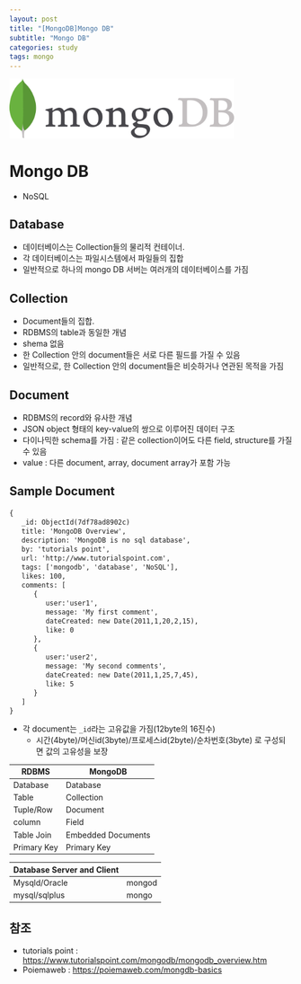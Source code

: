 ```yaml
---
layout: post
title: "[MongoDB]Mongo DB"
subtitle: "Mongo DB"
categories: study
tags: mongo
---
```


<a href="https://www.mongodb.com"><img src="/assets/img/mongodb.jpeg" width="400px" alt="MongoDB"></a>

# Mongo DB

- NoSQL

## Database

- 데이터베이스는 Collection들의 물리적 컨테이너.
- 각 데이터베이스는 파일시스템에서 파일들의 집합
- 일반적으로 하나의 mongo DB 서버는 여러개의 데이터베이스를 가짐

## Collection

- Document들의 집합.
- RDBMS의 table과 동일한 개념
- shema 없음
- 한 Collection 안의 document들은 서로 다른 필드를 가질 수 있음
- 일반적으로, 한 Collection 안의 document들은 비슷하거나 연관된 목적을 가짐

## Document

- RDBMS의 record와 유사한 개념
- JSON object 형태의 key-value의 쌍으로 이루어진 데이터 구조
- 다이나믹한 schema를 가짐 : 같은 collection이어도 다른 field, structure를 가질 수 있음
- value : 다른 document, array, document array가 포함 가능

## Sample Document

```
{
   _id: ObjectId(7df78ad8902c)
   title: 'MongoDB Overview',
   description: 'MongoDB is no sql database',
   by: 'tutorials point',
   url: 'http://www.tutorialspoint.com',
   tags: ['mongodb', 'database', 'NoSQL'],
   likes: 100,
   comments: [
      {
         user:'user1',
         message: 'My first comment',
         dateCreated: new Date(2011,1,20,2,15),
         like: 0
      },
      {
         user:'user2',
         message: 'My second comments',
         dateCreated: new Date(2011,1,25,7,45),
         like: 5
      }
   ]
}

```

- 각 document는 `_id`라는 고유값을 가짐(12byte의 16진수)
  - 시간(4byte)/머신id(3byte)/프로세스id(2byte)/순차번호(3byte) 로 구성되면 값의 고유성을 보장

| RDBMS       | MongoDB            |
| ----------- | ------------------ |
| Database    | Database           |
| Table       | Collection         |
| Tuple/Row   | Document           |
| column      | Field              |
| Table Join  | Embedded Documents |
| Primary Key | Primary Key        | (Default | key \_id provided by mongodb itself) |

| Database Server and Client |        |
| -------------------------- | ------ |
| Mysqld/Oracle              | mongod |
| mysql/sqlplus              | mongo  |

## 참조

- tutorials point : https://www.tutorialspoint.com/mongodb/mongodb_overview.htm
- Poiemaweb : https://poiemaweb.com/mongdb-basics
